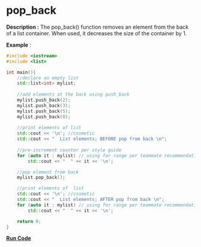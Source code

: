 # pop_back

**Description :** The pop_back() function removes an element from the back of a list container. When used, it decreases the size of the container by 1.

**Example** :
```cpp
#include <iostream>
#include <list>

int main(){
    //declare an empty list
    std::list<int> mylist; 
    
    //add elements at the back using push_back
    mylist.push_back(2);
    mylist.push_back(3);
    mylist.push_back(5);
    mylist.push_back(8);
  
    //print elements of list
    std::cout << '\n'; //cosmetic
    std::cout << "  List elements; BEFORE pop from back \n";
    
    //pre-increment counter per style guide
    for (auto it : mylist) // using for range per teammate recommendation
        std::cout << "  " << it << '\n';

    //pop element from back 
    mylist.pop_back();

    //print elements of  list
    std::cout << '\n'; //cosmetic
    std::cout << "  List elements; AFTER pop from back \n";
    for (auto it : mylist) // using for range per teammate recommendation
        std::cout << "  " << it << '\n';

    return 0;
}
```

**[Run Code](https://rextester.com/FFW41893)**